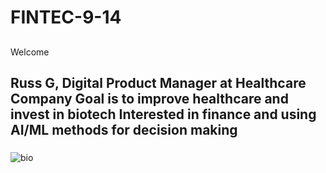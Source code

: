 # FINTEC-9-14

##

Welcome

###
Russ G, Digital Product Manager at Healthcare Company
Goal is to improve healthcare and invest in biotech
Interested in finance and using AI/ML methods for decision making
-------

###
![bio](https://www.thoughtco.com/thmb/dj4nerFEPPv_pE3D-TRLYo_b-a0=/1500x0/filters:no_upscale():max_bytes(150000):strip_icc()/3-D_DNA-56a09ae45f9b58eba4b20266.jpg)
